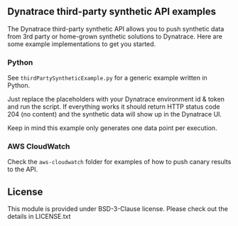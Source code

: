 ## Dynatrace third-party synthetic API examples

The Dynatrace third-party synthetic API allows you to push synthetic data from 3rd party or home-grown 
synthetic solutions to Dynatrace. Here are some example implementations to get you started.

### Python

See `thirdPartySyntheticExample.py` for a generic example written in Python.

Just replace the placeholders with your Dynatrace environment id & token and run the script.
If everything works it should return HTTP status code 204 (no content) and the synthetic data will show up in the Dynatrace UI.

Keep in mind this example only generates one data point per execution.

### AWS CloudWatch

Check the `aws-cloudwatch` folder for examples of how to push canary results to the API.

## License
This module is provided under BSD-3-Clause license. Please check out the details in LICENSE.txt
